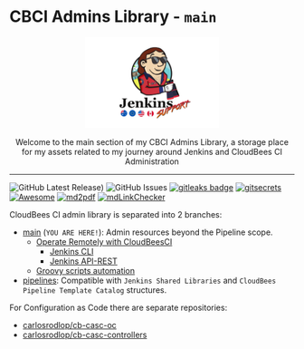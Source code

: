 # CBCI Admins Library - `main`

<p align="center">
  <img alt="terraform-icon" src="img/baywatch/Jenkins_Support_Baywatch_flags.png" height="160" />
  <p align="center">Welcome to the main section of my CBCI Admins Library, a storage place for my assets related to my journey around Jenkins and CloudBees CI Administration</p>
</p>

---

![GitHub Latest Release)](https://img.shields.io/github/v/release/carlosrodlop/cbci.jenkins-lib?logo=github) ![GitHub Issues](https://img.shields.io/github/issues/carlosrodlop/cbci.jenkins-lib?logo=github) [![gitleaks badge](https://img.shields.io/badge/protected%20by-gitleaks-blue)](https://github.com/zricethezav/gitleaks#pre-commit) [![gitsecrets](https://img.shields.io/badge/protected%20by-gitsecrets-blue)](https://github.com/awslabs/git-secrets) [![Awesome](https://cdn.rawgit.com/sindresorhus/awesome/d7305f38d29fed78fa85652e3a63e154dd8e8829/media/badge.svg)](#awesome) [![md2pdf](https://github.com/carlosrodlop/cbci.jenkins-lib/actions/workflows/md2pdf.yml/badge.svg)](https://github.com/carlosrodlop/cbci.jenkins-lib/actions/workflows/md2pdf.yml) [![mdLinkChecker](https://github.com/carlosrodlop/cbci.jenkins-lib/actions/workflows/mdLinkChecker.yaml/badge.svg)](https://github.com/carlosrodlop/cbci.jenkins-lib/actions/workflows/mdLinkChecker.yaml)

CloudBees CI admin library is separated into 2 branches:

- [main](https://github.com/carlosrodlop/cbci.jenkins-libs/tree/main) (`YOU ARE HERE!`): Admin resources beyond the Pipeline scope.
  - [Operate Remotely with CloudBeesCI](remote)
    - [Jenkins CLI](remote/cli)
    - [Jenkins API-REST](remote/rest-api)
  - [Groovy scripts automation](src/script)
- [pipelines](https://github.com/carlosrodlop/cbci.jenkins-libs/tree/pipelines): Compatible with `Jenkins Shared Libraries` and `CloudBees Pipeline Template Catalog` structures.

For Configuration as Code there are separate repositories:

- [carlosrodlop/cb-casc-oc](https://github.com/carlosrodlop/cb-casc-oc)
- [carlosrodlop/cb-casc-controllers](https://github.com/carlosrodlop/cb-casc-oc)
